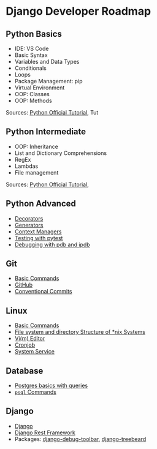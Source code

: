 # Django Developer Roadmap

## Python Basics
- IDE: VS Code
- Basic Syntax
- Variables and Data Types
- Conditionals
- Loops
- Package Management: pip
- Virtual Environment
- OOP: Classes
- OOP: Methods
  
Sources: [Python Official Tutorial](https://docs.python.org/3/tutorial/index.html), Tut

## Python Intermediate
- OOP: Inheritance
- List and Dictionary Comprehensions
- RegEx
- Lambdas
- File management

Sources: [Python Official Tutorial](https://docs.python.org/3/tutorial/index.html), 

## Python Advanced
- [Decorators](https://realpython.com/primer-on-python-decorators/)
- [Generators](https://realpython.com/introduction-to-python-generators/)
- [Context Managers](https://realpython.com/python-with-statement/)
- [Testing with pytest](https://www.tutorialspoint.com/pytest/index.htm)
- [Debugging with pdb and ipdb](https://www.geeksforgeeks.org/using-ipdb-to-debug-python-code/)

## Git
- [Basic Commands](https://www.atlassian.com/git/glossary#commands)
- [GitHub](https://www.youtube.com/watch?v=SWYqp7iY_Tc)
- [Conventional Commits](https://www.conventionalcommits.org/en/v1.0.0/)

## Linux
- [Basic Commands](https://linuxcommand.org/lc3_learning_the_shell.php)
- [File system and directory Structure of *nix Systems](https://linuxjourney.com/lesson/filesystem-hierarchy)
- [Vi(m) Editor](https://www.freecodecamp.org/news/vim-beginners-guide/)
- [Cronjob](https://www.hostinger.com/tutorials/cron-job)
- [System Service](https://access.redhat.com/documentation/en-us/red_hat_enterprise_linux/7/html/system_administrators_guide/chap-managing_services_with_systemd)

## Database
- [Postgres basics with queries](https://www.postgresql.org/docs/current/tutorial-concepts.html)
- [`psql` Commands](https://hasura.io/blog/top-psql-commands-and-flags-you-need-to-know-postgresql/)

## Django
- [Django](https://www.djangoproject.com/start/)
- [Django Rest Framework](https://www.django-rest-framework.org/)
- Packages: [django-debug-toolbar](https://django-debug-toolbar.readthedocs.io/en/latest/), [django-treebeard](https://django-treebeard.readthedocs.io/en/latest/)
